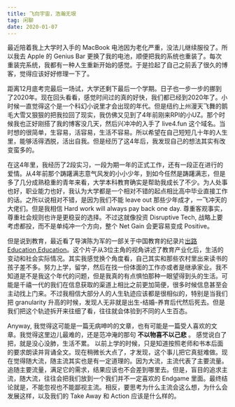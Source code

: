```yaml
---
title: 飞向宇宙，浩瀚无垠
tag: 闲聊
date: 2020-01-07
---
```


最近陪着我上大学时入手的 MacBook 电池因为老化严重，没法儿继续服役了。所以我去 Apple 的 Genius Bar 更换了我的电池，顺便把我的系统也重装了。每次重装完系统，我都有一种人生重新开始的感觉。于是捡起了自己之前丢了很久的博客，觉得应该好好修理一下了。

距离12月底考完最后一场试，大学还剩下最后一个学期。日子也一步一步的挪到了2020年。现在回头看看，感觉时间过的真的好快，我们都已经到2020年了。小时候一直觉得这个是一个科幻小说里才会出现的年代。但是纽约上州漫天飞舞的鹅毛大雪又狠狠的把我拉回了现实，我仿佛又见到了4年前刚来RPI的小UZ。那个时候我也正好刚搭了我的博客没几天，然后兴冲冲的入手了 live4.fun 这个域名。当时想的很简单，生容易，活容易，生活不容易。所以希望在自己短短几十年的人生里，能够活得洒脱，活出自我。但是经历了这4年后，我发现自己的想法其实有改变蛮多的。

在这4年里，我经历了2段实习，一段为期一年的正式工作，还有一段正在进行的爱情。从4年前那个踌躇满志意气风发的小小少年，到如今任然是踌躇满志，但是多了几分成熟稳重的青年来看，大学本科教育确实是帮助我成长了不少。为人处事也好，职业能力也好，我认为大学都是一个相对不错的起点相比高中毕业直接工作的话。之所以说相对不错，是因为我们不能 leave out 那些少年成才，一飞冲天的大佬们。但是我相信 Hard work will always pay back one day. 尊重客观事实，尊重社会规则也许是更稳妥的选择。不过这就像投资 Disruptive Tech, 战略上要考虑都投，而不是单纯冲一个方向，整个 Net Gain 会更容易变成 Positive。

但是说到教育，最近看了导演陈为军的一部关于中国教育的纪录片[出路 Education,Education](https://movie.douban.com/subject/26133459//)。这个片子从3位主角的视角讲述了教育产业化后，生活的变动和社会实际情况。其实我感觉换个角度看，自己其实和那些农村里出来读书的孩子差不多。努力上学，留学，然后在找一份体面的工作亦或者是继承家业。我不知道是不是我这个年代的问题，但是我真的有点惧怕那种一眼望得到头的生活。可能是千禧一代的我们在信息获取的渠道上相比之前更加简便，很多时候信息甚至会主动找上门来。不过我相信大部分人的人生轨迹应该都是很相似的，特别是当我们把 granularity 升高的时候，发现人无非就是出生-结婚-养育后代然后死去。但是我们把这个轨迹拆开来往细了看，往往就会体验到不同的人生百态。

Anyway, 我觉得这可能是一篇无病呻吟的文章，也有可能是一篇受人喜欢的文章。我觉得这里边儿最难的，还是范冲淹的那句 **不以物喜不以己悲** 。 感觉说白了把，就是没心没肺，生活不累。 以前上学的时候，只是知道按照老师和书本后面的要求朗读并背诵全文。现在稍微长大点了，才发现，这个事儿把它真挺难做。现在觉得随大流，随主流其实也是有一定道理的。因为大流，主流代表了主要流量。追随主要流量，满足它的需求，结果应该也不会差到哪里去。但是，盲目的追求主流，随大流，往往会把我们放到一个我们并不一定喜欢的 Endgame 里面。最终结论就是，不能忽视也不能鄙视主流。相反，要思考为什么主流会这么想，为什么会发展这样，以及我们的 Take Away 和 Action 应该是什么样的。


